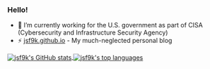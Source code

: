 ### Hello! ###

- 🔭 I’m currently working for the U.S. government as part of CISA (Cybersecurity and Infrastructure Security Agency)
- ⚡ [jsf9k.github.io](https://jsf9k.github.io) - My much-neglected personal blog

<a href="https://github.com/anuraghazra/github-readme-stats">
  <picture>
    <source
      srcset="https://github-readme-stats.vercel.app/api?username=jsf9k&hide_border=true&rank_icon=percentile&show=reviews%2Cdiscussions_started%2Cdiscussions_answered%2Cprs_merged%2Cprs_merged_percentage&show_icons=true&theme=dark"
      media="(prefers-color-scheme: dark)"
    />
    <source
      srcset="https://github-readme-stats.vercel.app/api?username=jsf9k&hide_border=true&rank_icon=percentile&show=reviews%2Cdiscussions_started%2Cdiscussions_answered%2Cprs_merged%2Cprs_merged_percentage&show_icons=true&theme=default"
      media="(prefers-color-scheme: light)"
    />
    <img align="center" alt="jsf9k's GitHub stats" src="https://github-readme-stats.vercel.app/api?username=jsf9k&hide_border=true&rank_icon=percentile&show=reviews%2Cdiscussions_started%2Cdiscussions_answered%2Cprs_merged%2Cprs_merged_percentage&show_icons=true&theme=transparent" />
  </picture>
</a>
<a href="https://github.com/anuraghazra/github-readme-stats">
  <picture>
    <source
      srcset="https://github-readme-stats.vercel.app/api/top-langs/?username=jsf9k&hide_border=true&langs_count=10&layout=compact&size_weight=0.5&count_weight=0.5&theme=dark"
      media="(prefers-color-scheme: dark)"
    />
    <source
      srcset="https://github-readme-stats.vercel.app/api/top-langs/?username=jsf9k&hide_border=true&langs_count=10&layout=compact&size_weight=0.5&count_weight=0.5&theme=default"
      media="(prefers-color-scheme: light)"
    />
    <img align="center" alt="jsf9k's top languages" src="https://github-readme-stats.vercel.app/api/top-langs/?username=jsf9k&hide_border=true&langs_count=10&layout=compact&size_weight=0.5&count_weight=0.5&theme=transparent" />
  </picture>
</a>

